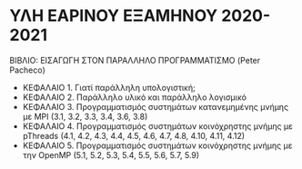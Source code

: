 # ΥΛΗ ΕΑΡΙΝΟΥ ΕΞΑΜΗΝΟΥ 2020-2021 

ΒΙΒΛΙΟ: ΕΙΣΑΓΩΓΗ ΣΤΟΝ ΠΑΡΑΛΛΗΛΟ ΠΡΟΓΡΑΜΜΑΤΙΣΜΟ (Peter Pacheco)

* ΚΕΦΑΛΑΙΟ 1. Γιατί παράλληλη υπολογιστική;
* ΚΕΦΑΛΑΙΟ 2. Παράλληλο υλικό και παράλληλο λογισμικό
* ΚΕΦΑΛΑΙΟ 3. Προγραμματισμός συστημάτων κατανεμημένης μνήμης με MPI (3.1, 3.2, 3.3, 3.4, 3.6, 3.8)
* ΚΕΦΑΛΑΙΟ 4. Προγραμματισμός συστημάτων κοινόχρηστης μνήμης με pThreads (4.1, 4.2, 4.3, 4.4, 4.5, 4.6, 4.7, 4.8, 4.10, 4.11, 4.12)
* ΚΕΦΑΛΑΙΟ 5. Προγραμματισμός συστημάτων κοινόχρηστης μνήμης με την OpenMP (5.1, 5.2, 5.3, 5.4, 5.5, 5.6, 5.7, 5.9)